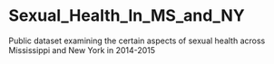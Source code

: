 # Sexual_Health_In_MS_and_NY
Public dataset examining the certain aspects of sexual health across Mississippi and New York in 2014-2015
